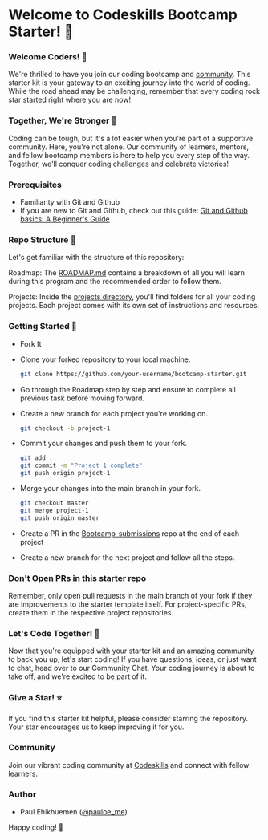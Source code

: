# Welcome to Codeskills Bootcamp Starter! 🚀

### Welcome Coders! 👋

We're thrilled to have you join our coding bootcamp and [community](https://codeskills.dev). This starter kit is your gateway to an exciting journey into the world of coding. While the road ahead may be challenging, remember that every coding rock star started right where you are now!

### Together, We're Stronger 💪

Coding can be tough, but it's a lot easier when you're part of a supportive community. Here, you're not alone. Our community of learners, mentors, and fellow bootcamp members is here to help you every step of the way. Together, we'll conquer coding challenges and celebrate victories!

### Prerequisites

- Familiarity with Git and Github
- If you are new to Git and Github, check out this guide:
  [Git and Github basics: A Beginner's Guide](https://blog.codeskills.dev/posts/git-and-github-basics-a-beginners-guide)

### Repo Structure 📁

Let's get familiar with the structure of this repository:

Roadmap: The [ROADMAP.md](/ROADMAP.md) contains a breakdown of all you will learn during this program and the recommended order to follow them.

Projects: Inside the [projects directory](/projects/), you'll find folders for all your coding projects. Each project comes with its own set of instructions and resources.

### Getting Started 🚀

- Fork It

- Clone your forked repository to your local machine.

  ```sh
  git clone https://github.com/your-username/bootcamp-starter.git
  ```

- Go through the Roadmap step by step and ensure to complete all previous task before moving forward.

- Create a new branch for each project you're working on.

  ```sh
  git checkout -b project-1
  ```

- Commit your changes and push them to your fork.

  ```sh
  git add .
  git commit -m "Project 1 complete"
  git push origin project-1
  ```

- Merge your changes into the main branch in your fork.

  ```sh
  git checkout master
  git merge project-1
  git push origin master
  ```

- Create a PR in the [Bootcamp-submissions](https://github.com/codeskills-dev/bootcamp-submissions) repo at the end of each project

- Create a new branch for the next project and follow all the steps.

### **Don't Open PRs in this starter repo**

Remember, only open pull requests in the main branch of your fork if they are improvements to the starter template itself.
For project-specific PRs, create them in the respective project repositories.

### Let's Code Together! 🤝

Now that you're equipped with your starter kit and an amazing community to back you up, let's start coding! If you have questions, ideas, or just want to chat, head over to our Community Chat. Your coding journey is about to take off, and we're excited to be part of it.

### Give a Star! ⭐

If you find this starter kit helpful, please consider starring the repository. Your star encourages us to keep improving it for you.

### Community

Join our vibrant coding community at [Codeskills](https://codeskills.dev/join-community) and connect with fellow learners.

### Author

- Paul Ehikhuemen ([@pauloe_me](https://twitter.com/pauloe_me))

Happy coding! 🚀
